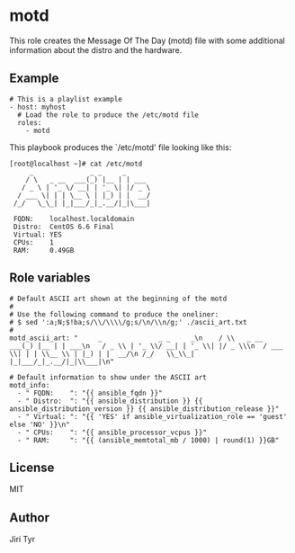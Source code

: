 motd
====

This role creates the Message Of The Day (motd) file with some additional
information about the distro and the hardware.


Example
-------

```
# This is a playlist example
- host: myhost
  # Load the role to produce the /etc/motd file
  roles:
    - motd
```

This playbook produces the `/etc/motd' file looking like this:

```
[root@localhost ~]# cat /etc/motd
     _              _ _     _
    / \   _ __  ___(_) |__ | | ___
   / _ \ | '_ \/ __| | '_ \| |/ _ \
  / ___ \| | | \__ \ | |_) | |  __/
 /_/   \_\_| |_|___/_|_.__/|_|\___|

 FQDN:    localhost.localdomain
 Distro:  CentOS 6.6 Final
 Virtual: YES
 CPUs:    1
 RAM:     0.49GB

```


Role variables
--------------

```
# Default ASCII art shown at the beginning of the motd
#
# Use the following command to produce the oneliner:
# $ sed ':a;N;$!ba;s/\\/\\\\/g;s/\n/\\n/g;' ./ascii_art.txt
#
motd_ascii_art: "     _              _ _     _\n    / \\   _ __  ___(_) |__ | | ___\n   / _ \\ | '_ \\/ __| | '_ \\| |/ _ \\\n  / ___ \\| | | \\__ \\ | |_) | |  __/\n /_/   \\_\\_| |_|___/_|_.__/|_|\\___|\n"

# Default information to show under the ASCII art
motd_info:
  - " FQDN:    ": "{{ ansible_fqdn }}"
  - " Distro:  ": "{{ ansible_distribution }} {{ ansible_distribution_version }} {{ ansible_distribution_release }}"
  - " Virtual: ": "{{ 'YES' if ansible_virtualization_role == 'guest' else 'NO' }}\n"
  - " CPUs:    ": "{{ ansible_processor_vcpus }}"
  - " RAM:     ": "{{ (ansible_memtotal_mb / 1000) | round(1) }}GB"
```


License
-------

MIT


Author
------

Jiri Tyr
